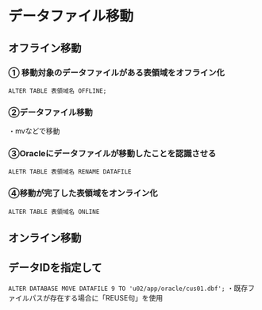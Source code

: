 # データファイル移動
## オフライン移動
### ① 移動対象のデータファイルがある表領域をオフライン化
`ALTER TABLE 表領域名 OFFLINE;`
### ②データファイル移動
・mvなどで移動
### ③Oracleにデータファイルが移動したことを認識させる
`ALETR TABLE 表領域名 RENAME DATAFILE`
### ④移動が完了した表領域をオンライン化
`ALTER TABLE 表領域名 ONLINE`
## オンライン移動

## データIDを指定して
`ALTER DATABASE MOVE DATAFILE 9 TO 'u02/app/oracle/cus01.dbf';`
・既存ファイルパスが存在する場合に「REUSE句」を使用



